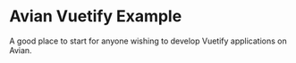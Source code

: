 # Avian Vuetify Example
A good place to start for anyone wishing to develop Vuetify applications on Avian.



